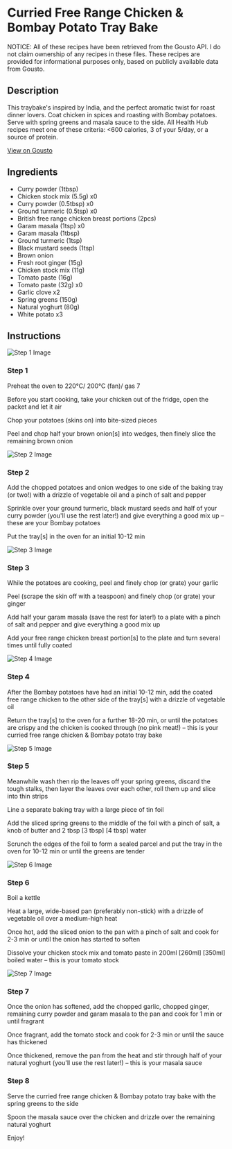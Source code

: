 # Curried Free Range Chicken & Bombay Potato Tray Bake

NOTICE: All of these recipes have been retrieved from the Gousto API. I do not claim ownership of any recipes in these files. These recipes are provided for informational purposes only, based on publicly available data from Gousto.

## Description

This traybake's inspired by India, and the perfect aromatic twist for roast dinner lovers. Coat chicken in spices and roasting with Bombay potatoes. Serve with spring greens and masala sauce to the side. All Health Hub recipes meet one of these criteria: <600 calories, 3 of your 5/day, or a source of protein.

[View on Gousto](https://www.gousto.co.uk/recipes/cookbook/curried-free-range-chicken-bombay-potato-tray-bake-with-masala-sauce)

## Ingredients

- Curry powder (1tbsp)
- Chicken stock mix (5.5g) x0
- Curry powder (0.5tbsp) x0
- Ground turmeric (0.5tsp) x0
- British free range chicken breast portions (2pcs)
- Garam masala (1tsp) x0
- Garam masala (1tbsp)
- Ground turmeric (1tsp)
- Black mustard seeds (1tsp)
- Brown onion
- Fresh root ginger (15g)
- Chicken stock mix (11g)
- Tomato paste (16g)
- Tomato paste (32g) x0
- Garlic clove x2
- Spring greens (150g)
- Natural yoghurt (80g)
- White potato x3

## Instructions

![Step 1 Image](https://production-media.gousto.co.uk/cms/recipe-step-image/step-1-8-1699437420058-x200.jpg)

### Step 1

Preheat the oven to 220°C/ 200°C (fan)/ gas 7

Before you start cooking, take your chicken out of the fridge, open the packet and let it air

Chop your potatoes (skins on) into bite-sized pieces

Peel and chop half your brown onion[s] into wedges, then finely slice the remaining brown onion

![Step 2 Image](https://production-media.gousto.co.uk/cms/recipe-step-image/step-2-9-1699437425359-x200.jpg)

### Step 2

Add the chopped potatoes and onion wedges to one side of the baking tray (or two!) with a drizzle of vegetable oil and a pinch of salt and pepper

Sprinkle over your ground turmeric, black mustard seeds and half of your curry powder (you'll use the rest later!) and give everything a good mix up – these are your Bombay potatoes

Put the tray[s] in the oven for an initial 10-12 min

![Step 3 Image](https://production-media.gousto.co.uk/cms/recipe-step-image/step-3-8-1699437430150-x200.jpg)

### Step 3

While the potatoes are cooking, peel and finely chop (or grate) your garlic

Peel (scrape the skin off with a teaspoon) and finely chop (or grate) your ginger

Add half your garam masala (save the rest for later!) to a plate with a pinch of salt and pepper and give everything a good mix up

Add your free range chicken breast portion[s] to the plate and turn several times until fully coated

![Step 4 Image](https://production-media.gousto.co.uk/cms/recipe-step-image/step-4-8-1699437435538-x200.jpg)

### Step 4

After the Bombay potatoes have had an initial 10-12 min, add the coated free range chicken to the other side of the tray[s] with a drizzle of vegetable oil

Return the tray[s] to the oven for a further 18-20 min, or until the potatoes are crispy and the chicken is cooked through (no pink meat!) – this is your curried free range chicken & Bombay potato tray bake

![Step 5 Image](https://production-media.gousto.co.uk/cms/recipe-step-image/step-5-8-1699437441574-x200.jpg)

### Step 5

Meanwhile wash then rip the leaves off your spring greens, discard the tough stalks, then layer the leaves over each other, roll them up and slice into thin strips

Line a separate baking tray with a large piece of tin foil

Add the sliced spring greens to the middle of the foil with a pinch of salt, a knob of butter and 2 tbsp<span class="text-purple"> [3 tbsp]</span> <span class="text-danger">[4 tbsp]</span> water

Scrunch the edges of the foil to form a sealed parcel and put the tray in the oven for 10-12 min or until the greens are tender

![Step 6 Image](https://production-media.gousto.co.uk/cms/recipe-step-image/step-6-8-1699437445922-x200.jpg)

### Step 6

Boil a kettle

Heat a large, wide-based pan (preferably non-stick) with a drizzle of vegetable oil over a medium-high heat

Once hot, add the sliced onion to the pan with a pinch of salt and cook for 2-3 min or until the onion has started to soften

Dissolve your chicken stock mix and tomato paste in 200ml <span class="text-purple">[260ml]</span> <span class="text-danger">[350ml]</span> boiled water – this is your tomato stock

![Step 7 Image](https://production-media.gousto.co.uk/cms/recipe-step-image/step-7-8-1699437451024-x200.jpg)

### Step 7

Once the onion has softened, add the chopped garlic, chopped ginger, remaining curry powder and garam masala to the pan and cook for 1 min or until fragrant

Once fragrant, add the tomato stock and cook for 2-3 min or until the sauce has thickened

Once thickened, remove the pan from the heat and stir through half of your natural yoghurt (you'll use the rest later!) – this is your masala sauce

### Step 8

Serve the curried free range chicken & Bombay potato tray bake with the spring greens to the side

Spoon the masala sauce over the chicken and drizzle over the remaining natural yoghurt

Enjoy!

